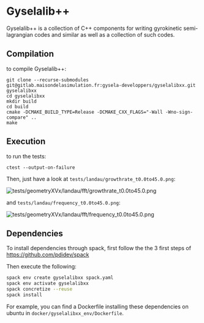 # Gyselalib++

Gyselalib++ is a collection of C++ components for writing gyrokinetic semi-lagrangian codes and
similar as well as a collection of such codes.

## Compilation

to compile Gyselalib++:

```
git clone --recurse-submodules git@gitlab.maisondelasimulation.fr:gysela-developpers/gyselalibxx.git gyselalibxx
cd gyselalibxx
mkdir build
cd build
cmake -DCMAKE_BUILD_TYPE=Release -DCMAKE_CXX_FLAGS="-Wall -Wno-sign-compare" ..
make
```

## Execution

to run the tests:
```
ctest --output-on-failure
```

Then, just have a look at `tests/landau/growthrate_t0.0to45.0.png`:

![tests/geometryXVx/landau/fft/growthrate\_t0.0to45.0.png](https://gitlab.maisondelasimulation.fr/gysela-developpers/gyselalibxx/-/jobs/artifacts/main/raw/build/tests/geometryXVx/landau/fft/growthrate_t0.0to45.0.png?job=cmake_tests_Release "Landau damping rate")

and `tests/landau/frequency_t0.0to45.0.png`:

![tests/geometryXVx/landau/fft/frequency\_t0.0to45.0.png](https://gitlab.maisondelasimulation.fr/gysela-developpers/gyselalibxx/-/jobs/artifacts/main/raw/build/tests/geometryXVx/landau/fft/frequency_t0.0to45.0.png?job=cmake_tests_Release "Landau damping frequency")

## Dependencies

To install dependencies through spack, first follow the the 3 first steps of 
https://github.com/pdidev/spack

Then execute the following:
```sh
spack env create gyselalibxx spack.yaml
spack env activate gyselalibxx
spack concretize --reuse
spack install
```

For example, you can find a Dockerfile installing these dependencies on ubuntu in 
`docker/gyselalibxx_env/Dockerfile`.
